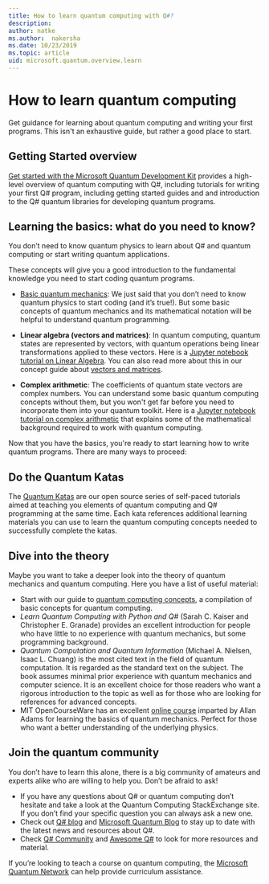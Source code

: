 ```yaml
---
title: How to learn quantum computing with Q#?
description: 
author: natke
ms.author:  nakersha
ms.date: 10/23/2019
ms.topic: article
uid: microsoft.quantum.overview.learn
---
```


# How to learn quantum computing

Get guidance for learning about quantum computing and writing your first programs. This isn't an exhaustive guide, but rather a good place to start.

## Getting Started overview

[Get started with the Microsoft Quantum Development Kit](xref:microsoft.quantum.welcome) provides a high-level overview of quantum computing with Q#, including tutorials for writing your first Q# program, including getting started guides and and introduction to the Q# quantum libraries for developing quantum programs.

## Learning the basics: what do you need to know?

You don’t need to know quantum physics to learn about Q# and quantum computing or start writing quantum applications.

These concepts will give you a good introduction to the fundamental knowledge you need to start coding quantum programs.  

* [Basic quantum mechanics](xref:microsoft.quantum.concepts.intro): We just said that you don’t need to know quantum physics to start coding (and it’s true!). But some basic concepts of quantum mechanics and its mathematical notation will be helpful to understand quantum programming.

* **Linear algebra (vectors and matrices)**: In quantum computing, quantum states are represented by vectors, with quantum operations being linear transformations applied to these vectors.  Here is a [Jupyter notebook tutorial on Linear Algebra](https://github.com/microsoft/QuantumKatas/tree/master/tutorials/LinearAlgebra).  You can also read more about this in our concept guide about [vectors and matrices](xref:microsoft.quantum.concepts.vectors).

* **Complex arithmetic**: The coefficients of quantum state vectors are complex numbers. You can understand some basic quantum computing concepts without them, but you won't get far before you need to incorporate them into your quantum toolkit.  Here is a [Jupyter notebook tutorial on complex arithmetic](https://github.com/microsoft/QuantumKatas/tree/master/tutorials/ComplexArithmetic) that explains some of the mathematical background required to work with quantum computing. 

Now that you have the basics, you're ready to start learning how to write quantum programs.  There are many ways to proceed:

## Do the Quantum Katas

The [Quantum Katas](xref:microsoft.quantum.overview.katas) are our open source series of self-paced tutorials aimed at teaching you elements of quantum computing and Q# programming at the same time.  Each kata references additional learning materials you can use to learn the quantum computing concepts needed to successfully complete the katas.  

## Dive into the theory

Maybe you want to take a deeper look into the theory of quantum mechanics and quantum computing. Here you have a list of useful material:

* Start with our guide to [quantum computing concepts](xref:microsoft.quantum.concepts.intro), a compilation of basic concepts for quantum computing.
* _Learn Quantum Computing with Python and Q#_ (Sarah C. Kaiser and Christopher E. Granade) provides an excellent introduction for people who have little to no experience with quantum mechanics, but some programming background.
* _Quantum Computation and Quantum Information_ (Michael A. Nielsen, Isaac L. Chuang) is the most cited text in the field of quantum computation. It is regarded as the standard text on the subject. The book assumes minimal prior experience with quantum mechanics and computer science. It is an excellent choice for those readers who want a rigorous introduction to the topic as well as for those who are looking for references for advanced concepts.
* MIT OpenCourseWare has an excellent [online course](https://www.youtube.com/watch?v=lZ3bPUKo5zc&list=PLUl4u3cNGP61-9PEhRognw5vryrSEVLPr) imparted by Allan Adams for learning the basics of quantum mechanics. Perfect for those who want a better understanding of the underlying physics.

## Join the quantum community

You don’t have to learn this alone, there is a big community of amateurs and experts alike who are willing to help you. Don’t be afraid to ask!

* If you have any questions about Q# or quantum computing don’t hesitate and take a look at the Quantum Computing StackExchange site. If you don’t find your specific question you can always ask a new one. 
* Check out [Q# blog](https://devblogs.microsoft.com/qsharp/) and [Microsoft Quantum Blog](https://cloudblogs.microsoft.com/quantum/) to stay up to date with the latest news and resources about Q#.
* Check [Q# Community](https://qsharp.community/) and [Awesome Q#](https://project-awesome.org/ebraminio/awesome-qsharp) to look for more resources and material.

 If you’re looking to teach a course on quantum computing, the [Microsoft Quantum Network](https://info.microsoft.com/LearnMoreAboutMicrosoftQuantumNetwork.html) can help provide curriculum assistance.  

